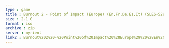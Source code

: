 ```yaml
---
type : game
title : Burnout 2 - Point of Impact (Europe) (En,Fr,De,Es,It) (SLES-52968)
size : 2.1 G
format : iso
archive : zip
server : myrient
link2 : Burnout%202%20-%20Point%20of%20Impact%20%28Europe%29%20%28En%2CFr%2CDe%2CEs%2CIt%29%20%28SLES-52968%29
---
```

